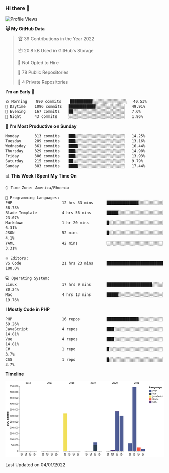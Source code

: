 ### Hi there 👋

<!--START_SECTION:waka-->
![Profile Views](http://img.shields.io/badge/Profile%20Views-0-blue)

**🐱 My GitHub Data** 

> 🏆 39 Contributions in the Year 2022
 > 
> 📦 20.8 kB Used in GitHub's Storage 
 > 
> 🚫 Not Opted to Hire
 > 
> 📜 78 Public Repositories 
 > 
> 🔑 4 Private Repositories  
 > 
**I'm an Early 🐤** 

```text
🌞 Morning    890 commits    ██████████░░░░░░░░░░░░░░░   40.53% 
🌆 Daytime    1096 commits   ████████████░░░░░░░░░░░░░   49.91% 
🌃 Evening    167 commits    ██░░░░░░░░░░░░░░░░░░░░░░░   7.6% 
🌙 Night      43 commits     ░░░░░░░░░░░░░░░░░░░░░░░░░   1.96%

```
📅 **I'm Most Productive on Sunday** 

```text
Monday       313 commits    ███░░░░░░░░░░░░░░░░░░░░░░   14.25% 
Tuesday      289 commits    ███░░░░░░░░░░░░░░░░░░░░░░   13.16% 
Wednesday    361 commits    ████░░░░░░░░░░░░░░░░░░░░░   16.44% 
Thursday     329 commits    ███░░░░░░░░░░░░░░░░░░░░░░   14.98% 
Friday       306 commits    ███░░░░░░░░░░░░░░░░░░░░░░   13.93% 
Saturday     215 commits    ██░░░░░░░░░░░░░░░░░░░░░░░   9.79% 
Sunday       383 commits    ████░░░░░░░░░░░░░░░░░░░░░   17.44%

```


📊 **This Week I Spent My Time On** 

```text
⌚︎ Time Zone: America/Phoenix

💬 Programming Languages: 
PHP                      12 hrs 33 mins      ██████████████░░░░░░░░░░░   58.73% 
Blade Template           4 hrs 56 mins       █████░░░░░░░░░░░░░░░░░░░░   23.07% 
Markdown                 1 hr 20 mins        █░░░░░░░░░░░░░░░░░░░░░░░░   6.31% 
JSON                     52 mins             █░░░░░░░░░░░░░░░░░░░░░░░░   4.1% 
YAML                     42 mins             ░░░░░░░░░░░░░░░░░░░░░░░░░   3.31%

🔥 Editors: 
VS Code                  21 hrs 23 mins      █████████████████████████   100.0%

💻 Operating System: 
Linux                    17 hrs 9 mins       ████████████████████░░░░░   80.24% 
Mac                      4 hrs 13 mins       █████░░░░░░░░░░░░░░░░░░░░   19.76%

```

**I Mostly Code in PHP** 

```text
PHP                      16 repos            ██████████████░░░░░░░░░░░   59.26% 
JavaScript               4 repos             ███░░░░░░░░░░░░░░░░░░░░░░   14.81% 
Vue                      4 repos             ███░░░░░░░░░░░░░░░░░░░░░░   14.81% 
C#                       1 repo              █░░░░░░░░░░░░░░░░░░░░░░░░   3.7% 
CSS                      1 repo              █░░░░░░░░░░░░░░░░░░░░░░░░   3.7%

```


**Timeline**

![Chart not found](https://raw.githubusercontent.com/mikebronner/mikebronner/master/charts/bar_graph.png) 


 Last Updated on 04/01/2022
<!--END_SECTION:waka-->

<!--
**mikebronner/mikebronner** is a ✨ _special_ ✨ repository because its `README.md` (this file) appears on your GitHub profile.

Here are some ideas to get you started:

- 🔭 I’m currently working on ...
- 🌱 I’m currently learning ...
- 👯 I’m looking to collaborate on ...
- 🤔 I’m looking for help with ...
- 💬 Ask me about ...
- 📫 How to reach me: ...
- 😄 Pronouns: ...
- ⚡ Fun fact: ...
-->
